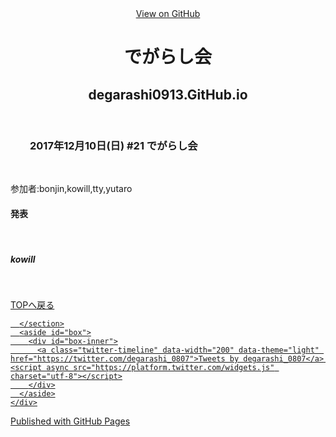 <!DOCTYPE html>
<html>

<head>
  <meta charset='utf-8'>
  <meta http-equiv="X-UA-Compatible" content="chrome=1">
  <meta name="description" content="Degarashi0913.GitHub.io : ">
  <link rel="stylesheet" type="text/css" media="screen" href="https://degarashi0913.github.io/stylesheets/stylesheet.css">
  <title>でがらし会</title>
</head>

<body>
  <!-- HEADER -->
  <div id="header_wrap" class="outer">
    <header class="inner">
      <a id="forkme_banner" href="https://github.com/degarashi0913">View on GitHub</a>
      <h1 id="project_title">でがらし会
        <div class="degarashi_icon"></div>
      </h1>
      <h2 id="project_tagline">degarashi0913.GitHub.io</h2>
    </header>
  </div>

  <!-- MAIN CONTENT -->
  <div id="main_content_wrap" class="outer">
    <div id="main_content" class="inner">
      <section id="main_content_inner">
        <h3>
          2017年12月10日(日) #21 でがらし会
        </h3>
          <p>参加者:bonjin,kowill,tty,yutaro</p>
          <h4>発表</h4>
          <h5>kowill</h5>
        <p><a href="https://degarashi0913.github.io/">TOPへ戻る</p>
        
      </section>
      <aside id="box">
        <div id="box-inner">
          <a class="twitter-timeline" data-width="200" data-theme="light" href="https://twitter.com/degarashi_0807">Tweets by degarashi_0807</a>          <script async src="https://platform.twitter.com/widgets.js" charset="utf-8"></script>
        </div>
      </aside>
    </div>
  </div>
  <!-- FOOTER  -->
  <footer id="footer_wrap" class="outer">
    <div class="inner">
      <p>Published with <a href="https://pages.github.com">GitHub Pages</a></p>
    </div>
  </footer>
</body>

</html>
